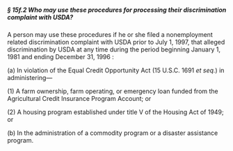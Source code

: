 ##### § 15f.2 Who may use these procedures for processing their discrimination complaint with USDA? #####

A person may use these procedures if he or she filed a nonemployment related discrimination complaint with USDA prior to July 1, 1997, that alleged discrimination by USDA at any time during the period beginning January 1, 1981 and ending December 31, 1996 :

(a) In violation of the Equal Credit Opportunity Act (15 U.S.C. 1691 *et seq.*) in administering—

(1) A farm ownership, farm operating, or emergency loan funded from the Agricultural Credit Insurance Program Account; or

(2) A housing program established under title V of the Housing Act of 1949; or

(b) In the administration of a commodity program or a disaster assistance program.